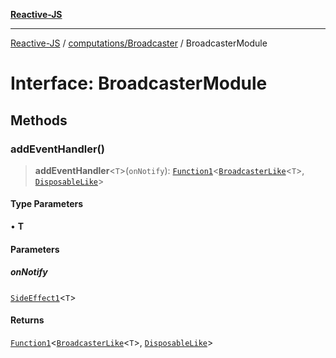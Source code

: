 [**Reactive-JS**](../../../README.md)

***

[Reactive-JS](../../../README.md) / [computations/Broadcaster](../README.md) / BroadcasterModule

# Interface: BroadcasterModule

## Methods

### addEventHandler()

> **addEventHandler**\<`T`\>(`onNotify`): [`Function1`](../../../functions/type-aliases/Function1.md)\<[`BroadcasterLike`](../../interfaces/BroadcasterLike.md)\<`T`\>, [`DisposableLike`](../../../utils/interfaces/DisposableLike.md)\>

#### Type Parameters

• **T**

#### Parameters

##### onNotify

[`SideEffect1`](../../../functions/type-aliases/SideEffect1.md)\<`T`\>

#### Returns

[`Function1`](../../../functions/type-aliases/Function1.md)\<[`BroadcasterLike`](../../interfaces/BroadcasterLike.md)\<`T`\>, [`DisposableLike`](../../../utils/interfaces/DisposableLike.md)\>
